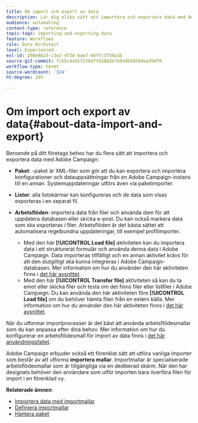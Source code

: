 ```yaml
---
title: Om import och export av data
description: Lär dig olika sätt att importera och exportera data med Adobe Campaign.
audience: automating
content-type: reference
topic-tags: importing-and-exporting-data
feature: Workflows
role: Data Architect
level: Experienced
exl-id: 208e8629-c3e2-4f36-bae7-46ffc3f56a1b
source-git-commit: fcb5c4a92f23bdffd1082b7b044b5859dead9d70
workflow-type: tm+mt
source-wordcount: '324'
ht-degree: 24%

---
```


# Om import och export av data{#about-data-import-and-export}

Beroende på ditt företags behov har du flera sätt att importera och exportera data med Adobe Campaign:

* **Paket**: -paket är XML-filer som gör att du kan exportera och importera konfigurationer och datauppsättningar från en Adobe Campaign-instans till en annan. Systemuppdateringar utförs även via paketimporter.
* **Listor**: alla listskärmar kan konfigureras och de data som visas exporteras i en separat fil.
* **Arbetsflöden**: importera data från filer och använda dem för att uppdatera databasen eller skicka e-post. Du kan också markera data som ska exporteras i filer. Arbetsflöden är det bästa sättet att automatisera regelbundna uppdateringar, till exempel profilimporter.

   * Med den här **[!UICONTROL Load file]** aktiviteten kan du importera data i ett strukturerat formulär och använda denna data i Adobe Campaign.  Data importeras tillfälligt och en annan aktivitet krävs för att den slutgiltigt ska kunna integreras i Adobe Campaign-databasen. Mer information om hur du använder den här aktiviteten finns i [det här avsnittet](../../automating/using/load-file.md).
   * Med den här **[!UICONTROL Transfer file]** aktiviteten så kan du ta emot eller skicka filer och testa om det finns filer eller listfiler i Adobe Campaign. Du kan använda den här aktiviteten före **[!UICONTROL Load file]** om du behöver hämta filen från en extern källa. Mer information om hur du använder den här aktiviteten finns i [det här avsnittet](../../automating/using/transfer-file.md).

När du utformar importprocesser är det bäst att använda arbetsflödesmallar som du kan anpassa efter dina behov. Mer information om hur du konfigurerar en arbetsflödesmall för import av data finns i [det här användningsfallet](../../automating/using/creating-import-workflow-templates.md).

Adobe Campaign erbjuder också ett förenklat sätt att utföra vanliga importer som består av att utforma **importera mallar**. Importmallar är specialiserade arbetsflödesmallar som är tillgängliga via en dedikerad skärm. När den har designats behöver den användare som utför importen bara överföra filen för import i en förenklad vy.

**Relaterade ämnen**:

* [Importera data med importmallar](../../automating/using/importing-data-with-import-templates.md)
* [Definiera importmallar](../../automating/using/importing-data-with-import-templates.md#setting-up-import-templates)
* [Hantera paket](../../automating/using/managing-packages.md)
